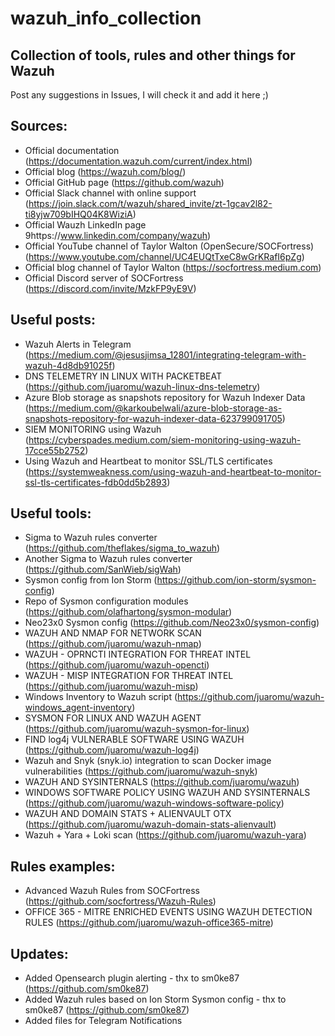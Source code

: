 # wazuh_info_collection
## Collection of tools, rules and other things for Wazuh

Post any suggestions in Issues, I will check it and add it here ;)

## Sources:
  - Official documentation (https://documentation.wazuh.com/current/index.html)
  - Official blog (https://wazuh.com/blog/)
  - Official GitHub page (https://github.com/wazuh)
  - Official Slack channel with online support (https://join.slack.com/t/wazuh/shared_invite/zt-1gcav2l82-ti8yjw709bIHQ04K8WiziA)
  - Official Wauzh LinkedIn page 9https://www.linkedin.com/company/wazuh)
  - Official YouTube channel of Taylor Walton (OpenSecure/SOCFortress) (https://www.youtube.com/channel/UC4EUQtTxeC8wGrKRafI6pZg)
  - Official blog channel of Taylor Walton (https://socfortress.medium.com)
  - Official Discord server of SOCFortress (https://discord.com/invite/MzkFP9yE9V)
## Useful posts:
  - Wazuh Alerts in Telegram (https://medium.com/@jesusjimsa_12801/integrating-telegram-with-wazuh-4d8db91025f)
  - DNS TELEMETRY IN LINUX WITH PACKETBEAT (https://github.com/juaromu/wazuh-linux-dns-telemetry)
  - Azure Blob storage as snapshots repository for Wazuh Indexer Data (https://medium.com/@karkoubelwali/azure-blob-storage-as-snapshots-repository-for-wazuh-indexer-data-623799091705)
  - SIEM MONITORING using Wazuh (https://cyberspades.medium.com/siem-monitoring-using-wazuh-17cce55b2752)
  - Using Wazuh and Heartbeat to monitor SSL/TLS certificates (https://systemweakness.com/using-wazuh-and-heartbeat-to-monitor-ssl-tls-certificates-fdb0dd5b2893)
  
## Useful tools:
  - Sigma to Wazuh rules converter (https://github.com/theflakes/sigma_to_wazuh)
  - Another Sigma to Wazuh rules converter (https://github.com/SanWieb/sigWah)
  - Sysmon config from Ion Storm (https://github.com/ion-storm/sysmon-config)
  - Repo of Sysmon configuration modules (https://github.com/olafhartong/sysmon-modular)
  - Neo23x0 Sysmon config (https://github.com/Neo23x0/sysmon-config)
  - WAZUH AND NMAP FOR NETWORK SCAN (https://github.com/juaromu/wazuh-nmap)
  - WAZUH - OPRNCTI INTEGRATION FOR THREAT INTEL (https://github.com/juaromu/wazuh-opencti)
  - WAZUH - MISP INTEGRATION FOR THREAT INTEL (https://github.com/juaromu/wazuh-misp)
  - Windows Inventory to Wazuh script (https://github.com/juaromu/wazuh-windows_agent-inventory)
  - SYSMON FOR LINUX AND WAZUH AGENT (https://github.com/juaromu/wazuh-sysmon-for-linux)
  - FIND log4j VULNERABLE SOFTWARE USING WAZUH (https://github.com/juaromu/wazuh-log4j)
  - Wazuh and Snyk (snyk.io) integration to scan Docker image vulnerabilities (https://github.com/juaromu/wazuh-snyk)
  - WAZUH AND SYSINTERNALS (https://github.com/juaromu/wazuh)
  - WINDOWS SOFTWARE POLICY USING WAZUH AND SYSINTERNALS (https://github.com/juaromu/wazuh-windows-software-policy)
  - WAZUH AND DOMAIN STATS + ALIENVAULT OTX (https://github.com/juaromu/wazuh-domain-stats-alienvault)
  - Wazuh + Yara + Loki scan (https://github.com/juaromu/wazuh-yara)

## Rules examples:
  - Advanced Wazuh Rules from SOCFortress (https://github.com/socfortress/Wazuh-Rules)
  - OFFICE 365 - MITRE ENRICHED EVENTS USING WAZUH DETECTION RULES (https://github.com/juaromu/wazuh-office365-mitre)

## Updates:
  - Added Opensearch plugin alerting - thx to sm0ke87 (https://github.com/sm0ke87)
  - Added Wazuh rules based on Ion Storm Sysmon config - thx to sm0ke87 (https://github.com/sm0ke87)
  - Added files for Telegram Notifications
